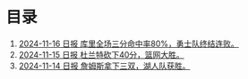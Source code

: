 # 目录

1. [2024-11-16 日报 库里全场三分命中率80%，勇士队终结连败。](./c.md)
2. [2024-11-15 日报 杜兰特砍下40分，篮网大胜。](./b.md)
3. [2024-11-14 日报 詹姆斯拿下三双，湖人队获胜。](./a.md)
